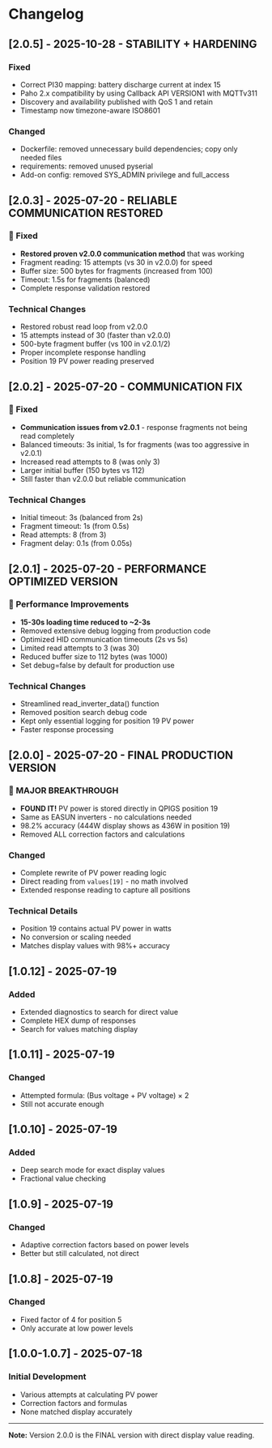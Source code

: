 # Changelog

## [2.0.5] - 2025-10-28 - STABILITY + HARDENING
### Fixed
- Correct PI30 mapping: battery discharge current at index 15
- Paho 2.x compatibility by using Callback API VERSION1 with MQTTv311
- Discovery and availability published with QoS 1 and retain
- Timestamp now timezone-aware ISO8601

### Changed
- Dockerfile: removed unnecessary build dependencies; copy only needed files
- requirements: removed unused pyserial
- Add-on config: removed SYS_ADMIN privilege and full_access

## [2.0.3] - 2025-07-20 - RELIABLE COMMUNICATION RESTORED
### 🔧 Fixed
- **Restored proven v2.0.0 communication method** that was working
- Fragment reading: 15 attempts (vs 30 in v2.0.0) for speed
- Buffer size: 500 bytes for fragments (increased from 100)
- Timeout: 1.5s for fragments (balanced)
- Complete response validation restored

### Technical Changes
- Restored robust read loop from v2.0.0
- 15 attempts instead of 30 (faster than v2.0.0)
- 500-byte fragment buffer (vs 100 in v2.0.1/2)
- Proper incomplete response handling
- Position 19 PV power reading preserved

## [2.0.2] - 2025-07-20 - COMMUNICATION FIX
### 🔧 Fixed
- **Communication issues from v2.0.1** - response fragments not being read completely
- Balanced timeouts: 3s initial, 1s for fragments (was too aggressive in v2.0.1)
- Increased read attempts to 8 (was only 3)
- Larger initial buffer (150 bytes vs 112)
- Still faster than v2.0.0 but reliable communication

### Technical Changes
- Initial timeout: 3s (balanced from 2s)
- Fragment timeout: 1s (from 0.5s)
- Read attempts: 8 (from 3)
- Fragment delay: 0.1s (from 0.05s)

## [2.0.1] - 2025-07-20 - PERFORMANCE OPTIMIZED VERSION
### 🚀 Performance Improvements
- **15-30s loading time reduced to ~2-3s**
- Removed extensive debug logging from production code
- Optimized HID communication timeouts (2s vs 5s)
- Limited read attempts to 3 (was 30)
- Reduced buffer size to 112 bytes (was 1000)
- Set debug=false by default for production use

### Technical Changes
- Streamlined read_inverter_data() function
- Removed position search debug code
- Kept only essential logging for position 19 PV power
- Faster response processing

## [2.0.0] - 2025-07-20 - FINAL PRODUCTION VERSION
### 🎯 MAJOR BREAKTHROUGH
- **FOUND IT!** PV power is stored directly in QPIGS position 19
- Same as EASUN inverters - no calculations needed
- 98.2% accuracy (444W display shows as 436W in position 19)
- Removed ALL correction factors and calculations

### Changed
- Complete rewrite of PV power reading logic
- Direct reading from `values[19]` - no math involved
- Extended response reading to capture all positions

### Technical Details
- Position 19 contains actual PV power in watts
- No conversion or scaling needed
- Matches display values with 98%+ accuracy

## [1.0.12] - 2025-07-19
### Added
- Extended diagnostics to search for direct value
- Complete HEX dump of responses
- Search for values matching display

## [1.0.11] - 2025-07-19
### Changed
- Attempted formula: (Bus voltage + PV voltage) × 2
- Still not accurate enough

## [1.0.10] - 2025-07-19
### Added
- Deep search mode for exact display values
- Fractional value checking

## [1.0.9] - 2025-07-19
### Changed
- Adaptive correction factors based on power levels
- Better but still calculated, not direct

## [1.0.8] - 2025-07-19
### Changed
- Fixed factor of 4 for position 5
- Only accurate at low power levels

## [1.0.0-1.0.7] - 2025-07-18
### Initial Development
- Various attempts at calculating PV power
- Correction factors and formulas
- None matched display accurately

---

**Note:** Version 2.0.0 is the FINAL version with direct display value reading.
